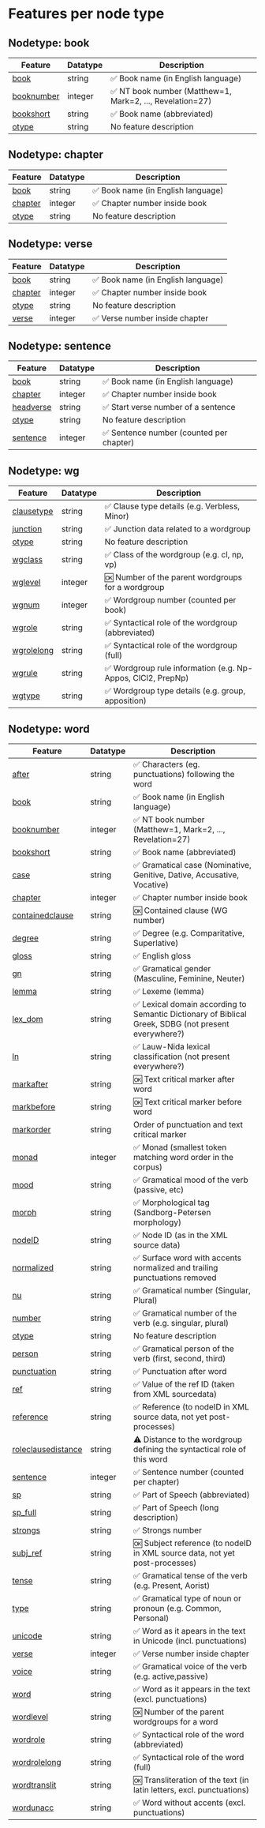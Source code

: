 <h1>Features per node type</h1>

<h2>Nodetype: book</h2>

<table>
<thead>
<tr>
  <th>Feature</th>
  <th>Datatype</th>
  <th>Description</th>
</tr>
</thead>
<tbody>
<tr>
  <td><A HREF="book.md#readme">book</A></td>
  <td>string</td>
  <td>✅ Book name (in English language)</td>
</tr>
<tr>
  <td><A HREF="booknumber.md#readme">booknumber</A></td>
  <td>integer</td>
  <td>✅ NT book number (Matthew=1, Mark=2, ..., Revelation=27)</td>
</tr>
<tr>
  <td><A HREF="bookshort.md#readme">bookshort</A></td>
  <td>string</td>
  <td>✅ Book name (abbreviated)</td>
</tr>
<tr>
  <td><A HREF="otype.md#readme">otype</A></td>
  <td>string</td>
  <td>No feature description</td>
</tr>
</tbody>
</table>

<h2>Nodetype: chapter</h2>

<table>
<thead>
<tr>
  <th>Feature</th>
  <th>Datatype</th>
  <th>Description</th>
</tr>
</thead>
<tbody>
<tr>
  <td><A HREF="book.md#readme">book</A></td>
  <td>string</td>
  <td>✅ Book name (in English language)</td>
</tr>
<tr>
  <td><A HREF="chapter.md#readme">chapter</A></td>
  <td>integer</td>
  <td>✅ Chapter number inside book</td>
</tr>
<tr>
  <td><A HREF="otype.md#readme">otype</A></td>
  <td>string</td>
  <td>No feature description</td>
</tr>
</tbody>
</table>

<h2>Nodetype: verse</h2>

<table>
<thead>
<tr>
  <th>Feature</th>
  <th>Datatype</th>
  <th>Description</th>
</tr>
</thead>
<tbody>
<tr>
  <td><A HREF="book.md#readme">book</A></td>
  <td>string</td>
  <td>✅ Book name (in English language)</td>
</tr>
<tr>
  <td><A HREF="chapter.md#readme">chapter</A></td>
  <td>integer</td>
  <td>✅ Chapter number inside book</td>
</tr>
<tr>
  <td><A HREF="otype.md#readme">otype</A></td>
  <td>string</td>
  <td>No feature description</td>
</tr>
<tr>
  <td><A HREF="verse.md#readme">verse</A></td>
  <td>integer</td>
  <td>✅ Verse number inside chapter</td>
</tr>
</tbody>
</table>

<h2>Nodetype: sentence</h2>

<table>
<thead>
<tr>
  <th>Feature</th>
  <th>Datatype</th>
  <th>Description</th>
</tr>
</thead>
<tbody>
<tr>
  <td><A HREF="book.md#readme">book</A></td>
  <td>string</td>
  <td>✅ Book name (in English language)</td>
</tr>
<tr>
  <td><A HREF="chapter.md#readme">chapter</A></td>
  <td>integer</td>
  <td>✅ Chapter number inside book</td>
</tr>
<tr>
  <td><A HREF="headverse.md#readme">headverse</A></td>
  <td>string</td>
  <td>✅ Start verse number of a sentence</td>
</tr>
<tr>
  <td><A HREF="otype.md#readme">otype</A></td>
  <td>string</td>
  <td>No feature description</td>
</tr>
<tr>
  <td><A HREF="sentence.md#readme">sentence</A></td>
  <td>integer</td>
  <td>✅ Sentence number (counted per chapter)</td>
</tr>
</tbody>
</table>

<h2>Nodetype: wg</h2>

<table>
<thead>
<tr>
  <th>Feature</th>
  <th>Datatype</th>
  <th>Description</th>
</tr>
</thead>
<tbody>
<tr>
  <td><A HREF="clausetype.md#readme">clausetype</A></td>
  <td>string</td>
  <td>✅ Clause type details (e.g. Verbless, Minor)</td>
</tr>
<tr>
  <td><A HREF="junction.md#readme">junction</A></td>
  <td>string</td>
  <td>✅ Junction data related to a wordgroup</td>
</tr>
<tr>
  <td><A HREF="otype.md#readme">otype</A></td>
  <td>string</td>
  <td>No feature description</td>
</tr>
<tr>
  <td><A HREF="wgclass.md#readme">wgclass</A></td>
  <td>string</td>
  <td>✅ Class of the wordgroup (e.g. cl, np, vp)</td>
</tr>
<tr>
  <td><A HREF="wglevel.md#readme">wglevel</A></td>
  <td>integer</td>
  <td>🆗 Number of the parent wordgroups for a wordgroup</td>
</tr>
<tr>
  <td><A HREF="wgnum.md#readme">wgnum</A></td>
  <td>integer</td>
  <td>✅ Wordgroup number (counted per book)</td>
</tr>
<tr>
  <td><A HREF="wgrole.md#readme">wgrole</A></td>
  <td>string</td>
  <td>✅ Syntactical role of the wordgroup (abbreviated)</td>
</tr>
<tr>
  <td><A HREF="wgrolelong.md#readme">wgrolelong</A></td>
  <td>string</td>
  <td>✅ Syntactical role of the wordgroup (full)</td>
</tr>
<tr>
  <td><A HREF="wgrule.md#readme">wgrule</A></td>
  <td>string</td>
  <td>✅ Wordgroup rule information (e.g. Np-Appos, ClCl2, PrepNp)</td>
</tr>
<tr>
  <td><A HREF="wgtype.md#readme">wgtype</A></td>
  <td>string</td>
  <td>✅ Wordgroup type details (e.g. group, apposition)</td>
</tr>
</tbody>
</table>

<h2>Nodetype: word</h2>

<table>
<thead>
<tr>
  <th>Feature</th>
  <th>Datatype</th>
  <th>Description</th>
</tr>
</thead>
<tbody>
<tr>
  <td><A HREF="after.md#readme">after</A></td>
  <td>string</td>
  <td>✅ Characters (eg. punctuations) following the word</td>
</tr>
<tr>
  <td><A HREF="book.md#readme">book</A></td>
  <td>string</td>
  <td>✅ Book name (in English language)</td>
</tr>
<tr>
  <td><A HREF="booknumber.md#readme">booknumber</A></td>
  <td>integer</td>
  <td>✅ NT book number (Matthew=1, Mark=2, ..., Revelation=27)</td>
</tr>
<tr>
  <td><A HREF="bookshort.md#readme">bookshort</A></td>
  <td>string</td>
  <td>✅ Book name (abbreviated)</td>
</tr>
<tr>
  <td><A HREF="case.md#readme">case</A></td>
  <td>string</td>
  <td>✅ Gramatical case (Nominative, Genitive, Dative, Accusative, Vocative)</td>
</tr>
<tr>
  <td><A HREF="chapter.md#readme">chapter</A></td>
  <td>integer</td>
  <td>✅ Chapter number inside book</td>
</tr>
<tr>
  <td><A HREF="containedclause.md#readme">containedclause</A></td>
  <td>string</td>
  <td>🆗 Contained clause (WG number)</td>
</tr>
<tr>
  <td><A HREF="degree.md#readme">degree</A></td>
  <td>string</td>
  <td>✅ Degree (e.g. Comparitative, Superlative)</td>
</tr>
<tr>
  <td><A HREF="gloss.md#readme">gloss</A></td>
  <td>string</td>
  <td>✅ English gloss</td>
</tr>
<tr>
  <td><A HREF="gn.md#readme">gn</A></td>
  <td>string</td>
  <td>✅ Gramatical gender (Masculine, Feminine, Neuter)</td>
</tr>
<tr>
  <td><A HREF="lemma.md#readme">lemma</A></td>
  <td>string</td>
  <td>✅ Lexeme (lemma)</td>
</tr>
<tr>
  <td><A HREF="lex_dom.md#readme">lex_dom</A></td>
  <td>string</td>
  <td>✅ Lexical domain according to Semantic Dictionary of Biblical Greek, SDBG (not present everywhere?)</td>
</tr>
<tr>
  <td><A HREF="ln.md#readme">ln</A></td>
  <td>string</td>
  <td>✅ Lauw-Nida lexical classification (not present everywhere?)</td>
</tr>
<tr>
  <td><A HREF="markafter.md#readme">markafter</A></td>
  <td>string</td>
  <td>🆗 Text critical marker after word</td>
</tr>
<tr>
  <td><A HREF="markbefore.md#readme">markbefore</A></td>
  <td>string</td>
  <td>🆗 Text critical marker before word</td>
</tr>
<tr>
  <td><A HREF="markorder.md#readme">markorder</A></td>
  <td>string</td>
  <td>Order of punctuation and text critical marker</td>
</tr>
<tr>
  <td><A HREF="monad.md#readme">monad</A></td>
  <td>integer</td>
  <td>✅ Monad (smallest token matching word order in the corpus)</td>
</tr>
<tr>
  <td><A HREF="mood.md#readme">mood</A></td>
  <td>string</td>
  <td>✅ Gramatical mood of the verb (passive, etc)</td>
</tr>
<tr>
  <td><A HREF="morph.md#readme">morph</A></td>
  <td>string</td>
  <td>✅ Morphological tag (Sandborg-Petersen morphology)</td>
</tr>
<tr>
  <td><A HREF="nodeID.md#readme">nodeID</A></td>
  <td>string</td>
  <td>✅ Node ID (as in the XML source data)</td>
</tr>
<tr>
  <td><A HREF="normalized.md#readme">normalized</A></td>
  <td>string</td>
  <td>✅ Surface word with accents normalized and trailing punctuations removed</td>
</tr>
<tr>
  <td><A HREF="nu.md#readme">nu</A></td>
  <td>string</td>
  <td>✅ Gramatical number (Singular, Plural)</td>
</tr>
<tr>
  <td><A HREF="number.md#readme">number</A></td>
  <td>string</td>
  <td>✅ Gramatical number of the verb (e.g. singular, plural)</td>
</tr>
<tr>
  <td><A HREF="otype.md#readme">otype</A></td>
  <td>string</td>
  <td>No feature description</td>
</tr>
<tr>
  <td><A HREF="person.md#readme">person</A></td>
  <td>string</td>
  <td>✅ Gramatical person of the verb (first, second, third)</td>
</tr>
<tr>
  <td><A HREF="punctuation.md#readme">punctuation</A></td>
  <td>string</td>
  <td>✅ Punctuation after word</td>
</tr>
<tr>
  <td><A HREF="ref.md#readme">ref</A></td>
  <td>string</td>
  <td>✅ Value of the ref ID (taken from XML sourcedata)</td>
</tr>
<tr>
  <td><A HREF="reference.md#readme">reference</A></td>
  <td>string</td>
  <td>✅ Reference (to nodeID in XML source data, not yet post-processes)</td>
</tr>
<tr>
  <td><A HREF="roleclausedistance.md#readme">roleclausedistance</A></td>
  <td>string</td>
  <td>⚠️ Distance to the wordgroup defining the syntactical role of this word</td>
</tr>
<tr>
  <td><A HREF="sentence.md#readme">sentence</A></td>
  <td>integer</td>
  <td>✅ Sentence number (counted per chapter)</td>
</tr>
<tr>
  <td><A HREF="sp.md#readme">sp</A></td>
  <td>string</td>
  <td>✅ Part of Speech (abbreviated)</td>
</tr>
<tr>
  <td><A HREF="sp_full.md#readme">sp_full</A></td>
  <td>string</td>
  <td>✅ Part of Speech (long description)</td>
</tr>
<tr>
  <td><A HREF="strongs.md#readme">strongs</A></td>
  <td>string</td>
  <td>✅ Strongs number</td>
</tr>
<tr>
  <td><A HREF="subj_ref.md#readme">subj_ref</A></td>
  <td>string</td>
  <td>🆗 Subject reference (to nodeID in XML source data, not yet post-processes)</td>
</tr>
<tr>
  <td><A HREF="tense.md#readme">tense</A></td>
  <td>string</td>
  <td>✅ Gramatical tense of the verb (e.g. Present, Aorist)</td>
</tr>
<tr>
  <td><A HREF="type.md#readme">type</A></td>
  <td>string</td>
  <td>✅ Gramatical type  of noun or pronoun (e.g. Common, Personal)</td>
</tr>
<tr>
  <td><A HREF="unicode.md#readme">unicode</A></td>
  <td>string</td>
  <td>✅ Word as it apears in the text in Unicode (incl. punctuations)</td>
</tr>
<tr>
  <td><A HREF="verse.md#readme">verse</A></td>
  <td>integer</td>
  <td>✅ Verse number inside chapter</td>
</tr>
<tr>
  <td><A HREF="voice.md#readme">voice</A></td>
  <td>string</td>
  <td>✅ Gramatical voice of the verb (e.g. active,passive)</td>
</tr>
<tr>
  <td><A HREF="word.md#readme">word</A></td>
  <td>string</td>
  <td>✅ Word as it appears in the text (excl. punctuations)</td>
</tr>
<tr>
  <td><A HREF="wordlevel.md#readme">wordlevel</A></td>
  <td>string</td>
  <td>🆗 Number of the parent wordgroups for a word</td>
</tr>
<tr>
  <td><A HREF="wordrole.md#readme">wordrole</A></td>
  <td>string</td>
  <td>✅ Syntactical role of the word (abbreviated)</td>
</tr>
<tr>
  <td><A HREF="wordrolelong.md#readme">wordrolelong</A></td>
  <td>string</td>
  <td>✅ Syntactical role of the word (full)</td>
</tr>
<tr>
  <td><A HREF="wordtranslit.md#readme">wordtranslit</A></td>
  <td>string</td>
  <td>🆗 Transliteration of the text (in latin letters, excl. punctuations)</td>
</tr>
<tr>
  <td><A HREF="wordunacc.md#readme">wordunacc</A></td>
  <td>string</td>
  <td>✅ Word without accents (excl. punctuations)</td>
</tr>
</tbody>
</table>
